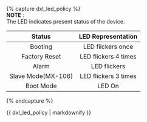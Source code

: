 {% capture dxl_led_policy %}  
**NOTE** :  
The LED indicates present status of the device.

|       Status       |  LED Representation  |
|:------------------:|:--------------------:|
|      Booting       |  LED flickers once   |
|   Factory Reset    | LED flickers 4 times |
|       Alarm        |     LED flickers     |
| Slave Mode(MX-106) | LED flickers 3 times |
|     Boot Mode      |        LED On        |

{% endcapture %}
<div class="notice">{{ dxl_led_policy | markdownify }}</div>
